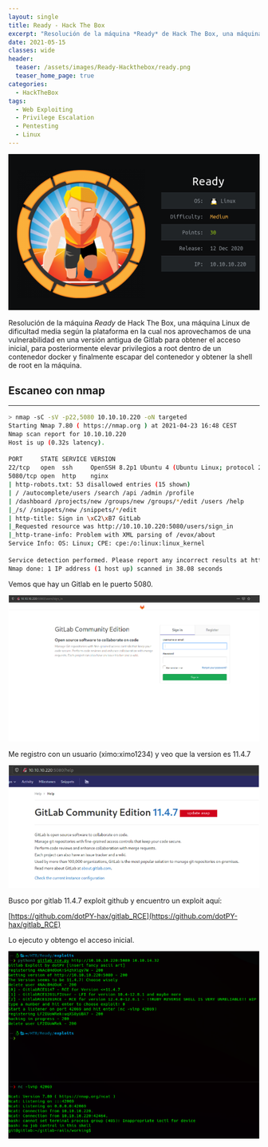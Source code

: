 ```yaml
---
layout: single
title: Ready - Hack The Box
excerpt: "Resolución de la máquina *Ready* de Hack The Box, una máquina Linux de dificultad media según la plataforma en la cual nos aprovechamos de una vulnerabilidad en una versión antigua de Gitlab para obtener el acceso inicial, para posteriormente elevar privilegios a root dentro de un contenedor docker y finalmente escapar del contenedor y obtener la shell de root en la máquina."
date: 2021-05-15
classes: wide
header:
  teaser: /assets/images/Ready-Hackthebox/ready.png
  teaser_home_page: true
categories:
  - HackTheBox
tags:
  - Web Exploiting
  - Privilege Escalation
  - Pentesting
  - Linux
---
```


![](/assets/images/Ready-Hackthebox/ready.png)

Resolución de la máquina *Ready* de Hack The Box, una máquina Linux de dificultad media según la plataforma en la cual nos aprovechamos de una vulnerabilidad en una versión antigua de Gitlab para obtener el acceso inicial,     para posteriormente elevar privilegios a root dentro de un contenedor docker y finalmente escapar del contenedor y obtener la shell de root en la máquina.

## Escaneo con nmap
---

```bash
> nmap -sC -sV -p22,5080 10.10.10.220 -oN targeted                                                                                                                                                              ─╯
Starting Nmap 7.80 ( https://nmap.org ) at 2021-04-23 16:48 CEST
Nmap scan report for 10.10.10.220
Host is up (0.32s latency).

PORT     STATE SERVICE VERSION
22/tcp   open  ssh     OpenSSH 8.2p1 Ubuntu 4 (Ubuntu Linux; protocol 2.0)
5080/tcp open  http    nginx
| http-robots.txt: 53 disallowed entries (15 shown)
| / /autocomplete/users /search /api /admin /profile
| /dashboard /projects/new /groups/new /groups/*/edit /users /help
|_/s/ /snippets/new /snippets/*/edit
| http-title: Sign in \xC2\xB7 GitLab
|_Requested resource was http://10.10.10.220:5080/users/sign_in
|_http-trane-info: Problem with XML parsing of /evox/about
Service Info: OS: Linux; CPE: cpe:/o:linux:linux_kernel

Service detection performed. Please report any incorrect results at https://nmap.org/submit/ .
Nmap done: 1 IP address (1 host up) scanned in 38.08 seconds
```

Vemos que hay un Gitlab en le puerto 5080.

![](/assets/images/Ready-Hackthebox/gitlab.png)

Me registro con un usuario (ximo:ximo1234) y veo que la version es 11.4.7

![](/assets/images/Ready-Hackthebox/version.png)

Busco por gitlab 11.4.7 exploit github y encuentro un exploit aquí:

[https://github.com/dotPY-hax/gitlab_RCE](https://github.com/dotPY-hax/gitlab_RCE)

Lo ejecuto y obtengo el acceso inicial.

![](/assets/images/Ready-Hackthebox/foothold.png)


